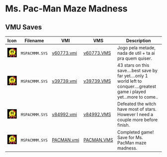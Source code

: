 # Ms. Pac-Man Maze Madness

## VMU Saves

| Icon | Filename | VMI | VMS | Description |
|------|----------|-----|-----|-------------|
| ![Ms. Pac-Man Maze Madness](../icons/MSPACMMM.SYS.GIF) | `MSPACMMM.SYS` | [v60773.vmi](v60773.vmi) | [v60773.VMS](v60773.VMS) | Jogo pela metade, nada de util + ta ai pra quem quiser.  |
| ![Ms. Pac-Man Maze Madness](../icons/MSPACMMM.SYS.GIF) | `MSPACMMM.SYS` | [v39739.vmi](v39739.vmi) | [v39739.VMS](v39739.VMS) | 43 stars on this save....best save by far yet....only  1 world left to conquer....greatest  game i played yet...more to come..  |
| ![Ms. Pac-Man Maze Madness](../icons/MSPACMMM.SYS.GIF) | `MSPACMMM.SYS` | [v84992.vmi](v84992.vmi) | [v84992.VMS](v84992.VMS) | Defeated the witch have most of stars. However I need a couple more before finish.  |
| ![Ms. Pac-Man Maze Madness](../icons/MSPACMMM.SYS.GIF) | `MSPACMMM.SYS` | [PACMAN.vmi](PACMAN.vmi) | [PACMAN.VMS](PACMAN.VMS) | Completed game! Save for Ms. PacMan maze madness. |

